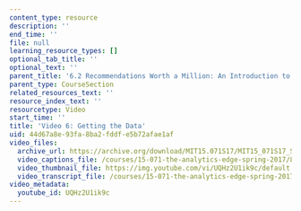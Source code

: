 ```yaml
---
content_type: resource
description: ''
end_time: ''
file: null
learning_resource_types: []
optional_tab_title: ''
optional_text: ''
parent_title: '6.2 Recommendations Worth a Million: An Introduction to Clustering '
parent_type: CourseSection
related_resources_text: ''
resource_index_text: ''
resourcetype: Video
start_time: ''
title: 'Video 6: Getting the Data'
uid: 44d67a8e-93fa-8ba2-fddf-e5b72afae1af
video_files:
  archive_url: https://archive.org/download/MIT15.071S17/MIT15_071S17_Session_6.2.11_300k.mp4
  video_captions_file: /courses/15-071-the-analytics-edge-spring-2017/89fd5ab3b9ad5fa688f805f1e18ecef6_UQHz2U1ik9c.vtt
  video_thumbnail_file: https://img.youtube.com/vi/UQHz2U1ik9c/default.jpg
  video_transcript_file: /courses/15-071-the-analytics-edge-spring-2017/e31a13c6cef150df1a02313bd300570b_UQHz2U1ik9c.pdf
video_metadata:
  youtube_id: UQHz2U1ik9c
---
```

